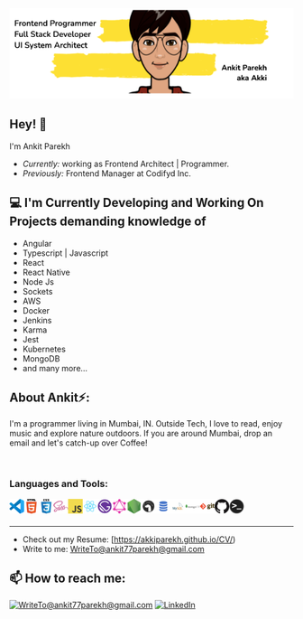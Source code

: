 ![Ankit Parekh Banner Image](./gitbanner.png)
<!-- <h2 align='center'>Ankit Parekh @ Laxmena</h2>
<p align='center'><b>Frontend Programmer</b></p> -->

<h2>Hey! 👋</h2>

I'm Ankit Parekh
- <i>Currently:</i> working as Frontend Architect | Programmer. 
- <i>Previously:</i> Frontend Manager at Codifyd Inc.

<h2>💻 I'm Currently Developing and Working On Projects demanding knowledge of </h2>


- Angular
- Typescript | Javascript
- React
- React Native
- Node Js
- Sockets
- AWS
- Docker
- Jenkins
- Karma
- Jest
- Kubernetes
- MongoDB
- and many more... 

<h2> About Ankit⚡:</h2>

I'm a programmer living in Mumbai, IN. Outside Tech, I love to read, enjoy music and explore nature outdoors. If you are around Mumbai, drop an email and let's catch-up over Coffee!
 
<br />

### Languages and Tools:

<img align="left" alt="Visual Studio Code" width="26px" src="https://raw.githubusercontent.com/github/explore/80688e429a7d4ef2fca1e82350fe8e3517d3494d/topics/visual-studio-code/visual-studio-code.png" />
<img align="left" alt="HTML5" width="26px" src="https://raw.githubusercontent.com/github/explore/80688e429a7d4ef2fca1e82350fe8e3517d3494d/topics/html/html.png" />
<img align="left" alt="CSS3" width="26px" src="https://raw.githubusercontent.com/github/explore/80688e429a7d4ef2fca1e82350fe8e3517d3494d/topics/css/css.png" />
<img align="left" alt="Sass" width="26px" src="https://raw.githubusercontent.com/github/explore/80688e429a7d4ef2fca1e82350fe8e3517d3494d/topics/sass/sass.png" />
<img align="left" alt="JavaScript" width="26px" src="https://raw.githubusercontent.com/github/explore/80688e429a7d4ef2fca1e82350fe8e3517d3494d/topics/javascript/javascript.png" />
<img align="left" alt="React" width="26px" src="https://raw.githubusercontent.com/github/explore/80688e429a7d4ef2fca1e82350fe8e3517d3494d/topics/react/react.png" />
<img align="left" alt="Gatsby" width="26px" src="https://raw.githubusercontent.com/github/explore/e94815998e4e0713912fed477a1f346ec04c3da2/topics/gatsby/gatsby.png" />
<img align="left" alt="GraphQL" width="26px" src="https://raw.githubusercontent.com/github/explore/80688e429a7d4ef2fca1e82350fe8e3517d3494d/topics/graphql/graphql.png" />
<img align="left" alt="Node.js" width="26px" src="https://raw.githubusercontent.com/github/explore/80688e429a7d4ef2fca1e82350fe8e3517d3494d/topics/nodejs/nodejs.png" />
<img align="left" alt="Deno" width="26px" src="https://raw.githubusercontent.com/github/explore/361e2821e2dea67711cde99c9c40ed357061cf27/topics/deno/deno.png" />
<img align="left" alt="SQL" width="26px" src="https://raw.githubusercontent.com/github/explore/80688e429a7d4ef2fca1e82350fe8e3517d3494d/topics/sql/sql.png" />
<img align="left" alt="MySQL" width="26px" src="https://raw.githubusercontent.com/github/explore/80688e429a7d4ef2fca1e82350fe8e3517d3494d/topics/mysql/mysql.png" />
<img align="left" alt="MongoDB" width="26px" src="https://raw.githubusercontent.com/github/explore/80688e429a7d4ef2fca1e82350fe8e3517d3494d/topics/mongodb/mongodb.png" />
<img align="left" alt="Git" width="26px" src="https://raw.githubusercontent.com/github/explore/80688e429a7d4ef2fca1e82350fe8e3517d3494d/topics/git/git.png" />
<img align="left" alt="GitHub" width="26px" src="https://raw.githubusercontent.com/github/explore/78df643247d429f6cc873026c0622819ad797942/topics/github/github.png" />
<img align="left" alt="Terminal" width="26px" src="https://raw.githubusercontent.com/github/explore/80688e429a7d4ef2fca1e82350fe8e3517d3494d/topics/terminal/terminal.png" />

<br />
<br />

---

- Check out my Resume: [https://akkiparekh.github.io/CV/)
- Write to me: [WriteTo@ankit77parekh@gmail.com](ankit77parekh@gmail.com)

<h2>📫 How to reach me:</h2>

<a href="mailto:WriteTo@ankit77parekh@gmail.com">![WriteTo@ankit77parekh@gmail.com](https://img.shields.io/badge/Gmail-D14836?style=for-the-badge&logo=gmail&logoColor=white)</a> <a href="https://in.linkedin.com/in/akkiparekh">![LinkedIn](https://img.shields.io/badge/LinkedIn-0077B5?style=for-the-badge&logo=linkedin&logoColor=white)</a>
      
